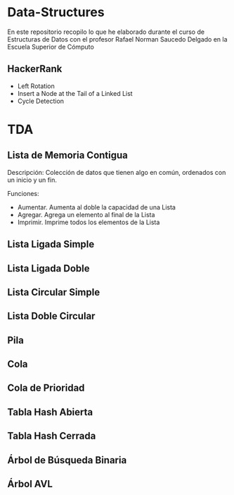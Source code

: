 # Data-Structures
En este repositorio recopilo lo que he elaborado durante el curso de Estructuras de Datos con el profesor Rafael Norman Saucedo Delgado en la Escuela Superior de Cómputo


## HackerRank
- Left Rotation
- Insert a Node at the Tail of a Linked List
- Cycle Detection


# TDA

## Lista de Memoria Contigua
Descripción: 
Colección de datos que tienen algo en común, ordenados con un inicio y un fin.

Funciones:
- Aumentar. Aumenta al doble la capacidad de una Lista
- Agregar. Agrega un elemento al final de la Lista
- Imprimir. Imprime todos los elementos de la Lista


## Lista Ligada Simple

## Lista Ligada Doble

## Lista Circular Simple

## Lista Doble Circular

## Pila

## Cola

## Cola de Prioridad

## Tabla Hash Abierta

## Tabla Hash Cerrada

## Árbol de Búsqueda Binaria

## Árbol AVL



